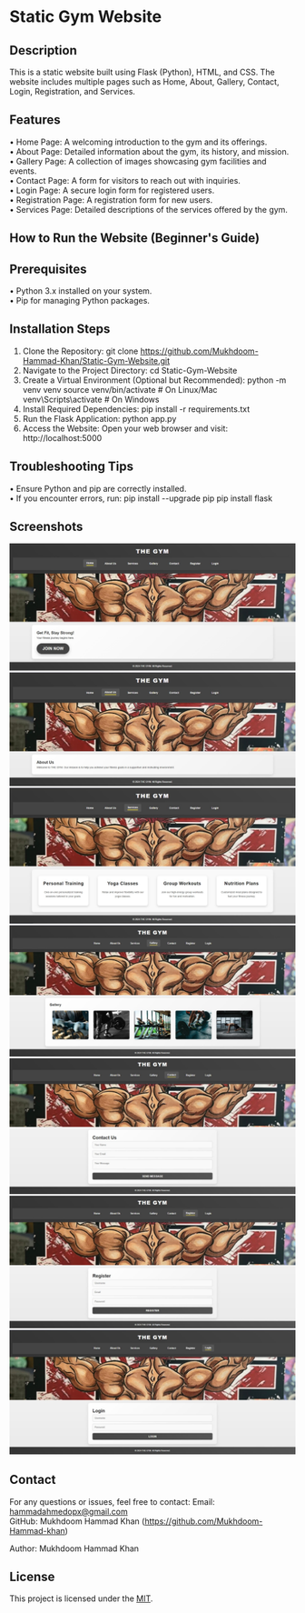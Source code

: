 # Static Gym Website

## Description
This is a static website built using Flask (Python), HTML, and CSS. The website includes multiple pages such as Home, About, Gallery, Contact, Login, Registration, and Services.

## Features
•	Home Page: A welcoming introduction to the gym and its offerings.<br>
•	About Page: Detailed information about the gym, its history, and mission.<br>
•	Gallery Page: A collection of images showcasing gym facilities and events.<br>
•	Contact Page: A form for visitors to reach out with inquiries.<br>
•	Login Page: A secure login form for registered users.<br>
•	Registration Page: A registration form for new users.<br>
•	Services Page: Detailed descriptions of the services offered by the gym.<br>

## How to Run the Website (Beginner's Guide)
## Prerequisites
•	Python 3.x installed on your system.<br>
•	Pip for managing Python packages.

## Installation Steps
1.	Clone the Repository: git clone https://github.com/Mukhdoom-Hammad-Khan/Static-Gym-Website.git
2.	Navigate to the Project Directory: cd Static-Gym-Website
3.	Create a Virtual Environment (Optional but Recommended): python -m venv venv source venv/bin/activate # On Linux/Mac venv\Scripts\activate # On Windows
4.	Install Required Dependencies: pip install -r requirements.txt
5.	Run the Flask Application: python app.py
6.	Access the Website: Open your web browser and visit: http://localhost:5000

## Troubleshooting Tips
•	Ensure Python and pip are correctly installed.<br>
•	If you encounter errors, run: pip install --upgrade pip pip install flask

## Screenshots
![Home](Screenshots/Home.jpg)
![About](Screenshots/About.jpg)
![Services](Screenshots/Services.jpg)
![Gallery](Screenshots/Gallery.jpg)
![Contact](Screenshots/Contact.jpg)
![Register](Screenshots/Register.jpg)
![Login](Screenshots/Login.jpg)


## Contact
For any questions or issues, feel free to contact:
Email: hammadahmedopx@gmail.com<br>
GitHub: Mukhdoom Hammad Khan (https://github.com/Mukhdoom-Hammad-khan)

Author: Mukhdoom Hammad Khan
## License
This project is licensed under the [MIT](LICENSE).
